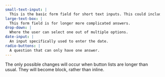 ```yaml
---
small-text-input: |
  This is the basic form field for short text inputs. This could include names, address, etc.
large-text-box: |
  This form field is for longer more complicated answers.
drop-down: |
  Where the user can select one out of multiple options.
date-input: |
  An input specifically used to enter the date.
radio-buttons: |
  A question that can only have one answer.
---
```


The only possible changes will occur when button lists are longer than usual. They will become block, rather than inline.
